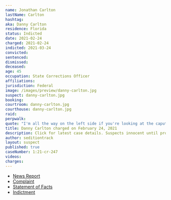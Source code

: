 ```yaml
---
name: Jonathan Carlton
lastName: Carlton
hashtag:
aka: Danny Carlton
residence: Florida
status: Indicted
date: 2021-02-24
charged: 2021-02-24
indicted: 2021-03-24
convicted: 
sentenced: 
dismissed: 
deceased:
age: 45
occupation: State Corrections Officer
affiliations:
jurisdiction: Federal
image: /images/preview/danny-carlton.jpg
suspect: danny-carlton.jpg
booking:
courtroom: danny-carlton.jpg
courthouse: danny-carlton.jpg
raid:
perpwalk:
quote: "I'm all the way on the left side if you're looking at the caputal [sic] ... Inside by the window we breached"
title: Danny Carlton charged on February 24, 2021
description: Click for latest case details. Suspects innocent until proven guilty.
author: seditiontrack
layout: suspect
published: true
caseNumber: 1:21-cr-247
videos:
charges:
---
```

- [News Report](https://www.jacksonville.com/story/news/courts/2021/03/11/corrections-officer-faces-judge-jacksonville-over-capitol-riot/4650980001/)
- [Complaint](https://www.justice.gov/usao-dc/case-multi-defendant/file/1378516/download)
- [Statement of Facts](https://www.justice.gov/usao-dc/case-multi-defendant/file/1378521/download)
- [Indictment](https://www.justice.gov/usao-dc/case-multi-defendant/file/1381321/download)
